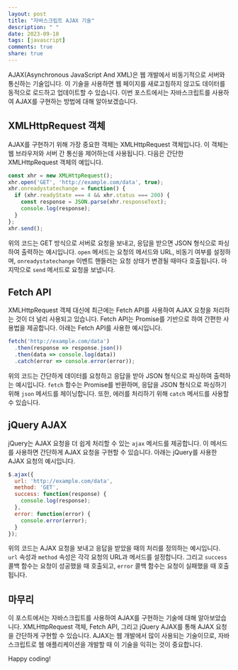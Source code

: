 ```yaml
---
layout: post
title: "자바스크립트 AJAX 기술"
description: " "
date: 2023-09-10
tags: [javascript]
comments: true
share: true
---
```


AJAX(Asynchronous JavaScript And XML)은 웹 개발에서 비동기적으로 서버와 통신하는 기술입니다. 이 기술을 사용하면 웹 페이지를 새로고침하지 않고도 데이터를 동적으로 로드하고 업데이트할 수 있습니다. 이번 포스트에서는 자바스크립트를 사용하여 AJAX를 구현하는 방법에 대해 알아보겠습니다.

## XMLHttpRequest 객체

AJAX를 구현하기 위해 가장 중요한 객체는 XMLHttpRequest 객체입니다. 이 객체는 웹 브라우저와 서버 간 통신을 제어하는데 사용됩니다. 다음은 간단한 XMLHttpRequest 객체의 예입니다.

```javascript
const xhr = new XMLHttpRequest();
xhr.open('GET', 'http://example.com/data', true);
xhr.onreadystatechange = function() {
  if (xhr.readyState === 4 && xhr.status === 200) {
    const response = JSON.parse(xhr.responseText);
    console.log(response);
  }
};
xhr.send();
```

위의 코드는 GET 방식으로 서버로 요청을 보내고, 응답을 받으면 JSON 형식으로 파싱하여 출력하는 예시입니다. `open` 메서드는 요청의 메서드와 URL, 비동기 여부를 설정하며, `onreadystatechange` 이벤트 핸들러는 요청 상태가 변경될 때마다 호출됩니다. 마지막으로 `send` 메서드로 요청을 보냅니다.

## Fetch API

XMLHttpRequest 객체 대신에 최근에는 Fetch API를 사용하여 AJAX 요청을 처리하는 것이 더 널리 사용되고 있습니다. Fetch API는 Promise를 기반으로 하여 간편한 사용법을 제공합니다. 아래는 Fetch API를 사용한 예시입니다.

```javascript
fetch('http://example.com/data')
  .then(response => response.json())
  .then(data => console.log(data))
  .catch(error => console.error(error));
```

위의 코드는 간단하게 데이터를 요청하고 응답을 받아 JSON 형식으로 파싱하여 출력하는 예시입니다. `fetch` 함수는 Promise를 반환하며, 응답을 JSON 형식으로 파싱하기 위해 `json` 메서드를 체이닝합니다. 또한, 에러를 처리하기 위해 `catch` 메서드를 사용할 수 있습니다.

## jQuery AJAX

jQuery는 AJAX 요청을 더 쉽게 처리할 수 있는 `ajax` 메서드를 제공합니다. 이 메서드를 사용하면 간단하게 AJAX 요청을 구현할 수 있습니다. 아래는 jQuery를 사용한 AJAX 요청의 예시입니다.

```javascript
$.ajax({
  url: 'http://example.com/data',
  method: 'GET',
  success: function(response) {
    console.log(response);
  },
  error: function(error) {
    console.error(error);
  }
});
```

위의 코드는 AJAX 요청을 보내고 응답을 받았을 때의 처리를 정의하는 예시입니다. `url` 속성과 `method` 속성은 각각 요청의 URL과 메서드를 설정합니다. 그리고 `success` 콜백 함수는 요청이 성공했을 때 호출되고, `error` 콜백 함수는 요청이 실패했을 때 호출됩니다.

## 마무리

이 포스트에서는 자바스크립트를 사용하여 AJAX를 구현하는 기술에 대해 알아보았습니다. XMLHttpRequest 객체, Fetch API, 그리고 jQuery AJAX를 통해 AJAX 요청을 간단하게 구현할 수 있습니다. AJAX는 웹 개발에서 많이 사용되는 기술이므로, 자바스크립트로 웹 애플리케이션을 개발할 때 이 기술을 익히는 것이 중요합니다.

Happy coding!